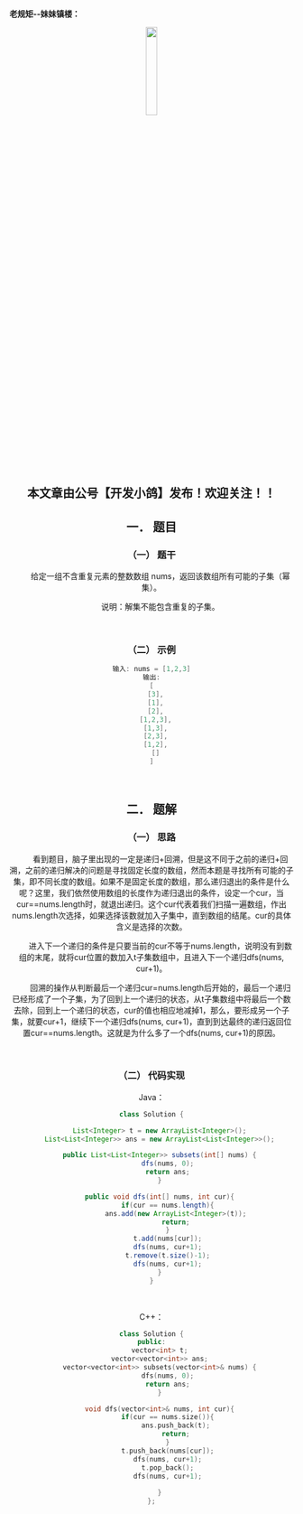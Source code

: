 ﻿<br>

**老规矩--妹妹镇楼：**
<center>
<img src="https://img-blog.csdnimg.cn/20200721223424816.JPG"   width="20%">

## 本文章由公号【开发小鸽】发布！欢迎关注！！

## 一．	题目
### （一）	题干

 &nbsp;  &nbsp;  &nbsp;  &nbsp; 给定一组不含重复元素的整数数组 nums，返回该数组所有可能的子集（幂集）。
 
 &nbsp;  &nbsp;  &nbsp;  &nbsp; 说明：解集不能包含重复的子集。

<br>


### （二）	示例

```cpp
输入: nums = [1,2,3]
输出:
[
  [3],
  [1],
  [2],
  [1,2,3],
  [1,3],
  [2,3],
  [1,2],
  []
]
```

<br>



## 二．	题解
### （一）	思路

 &nbsp;  &nbsp;  &nbsp;  &nbsp; 看到题目，脑子里出现的一定是递归+回溯，但是这不同于之前的递归+回溯，之前的递归解决的问题是寻找固定长度的数组，然而本题是寻找所有可能的子集，即不同长度的数组。如果不是固定长度的数组，那么递归退出的条件是什么呢？这里，我们依然使用数组的长度作为递归退出的条件，设定一个cur，当cur==nums.length时，就退出递归。这个cur代表着我们扫描一遍数组，作出nums.length次选择，如果选择该数就加入子集中，直到数组的结尾。cur的具体含义是选择的次数。

 &nbsp;  &nbsp;  &nbsp;  &nbsp; 进入下一个递归的条件是只要当前的cur不等于nums.length，说明没有到数组的末尾，就将cur位置的数加入t子集数组中，且进入下一个递归dfs(nums, cur+1)。

 &nbsp;  &nbsp;  &nbsp;  &nbsp; 回溯的操作从判断最后一个递归cur=nums.length后开始的，最后一个递归已经形成了一个子集，为了回到上一个递归的状态，从t子集数组中将最后一个数去除，回到上一个递归的状态，cur的值也相应地减掉1，那么，要形成另一个子集，就要cur+1，继续下一个递归dfs(nums, cur+1)，直到到达最终的递归返回位置cur==nums.length。这就是为什么多了一个dfs(nums, cur+1)的原因。

<br>



### （二）	代码实现

Java：

```java
class Solution {

    List<Integer> t = new ArrayList<Integer>();
    List<List<Integer>> ans = new ArrayList<List<Integer>>();

    public List<List<Integer>> subsets(int[] nums) {
        dfs(nums, 0);
        return ans;
    }

    public void dfs(int[] nums, int cur){
        if(cur == nums.length){
            ans.add(new ArrayList<Integer>(t));
            return;
        }
        t.add(nums[cur]);
        dfs(nums, cur+1);
        t.remove(t.size()-1);
        dfs(nums, cur+1);
    }
}
```
<br>



C++：

```cpp
class Solution {
public:
    vector<int> t;
    vector<vector<int>> ans;
    vector<vector<int>> subsets(vector<int>& nums) {
        dfs(nums, 0);
        return ans;
    }

    void dfs(vector<int>& nums, int cur){
        if(cur == nums.size()){
            ans.push_back(t);
            return;
        }
        t.push_back(nums[cur]);
        dfs(nums, cur+1);
        t.pop_back();
        dfs(nums, cur+1);
        
    }
};
```



